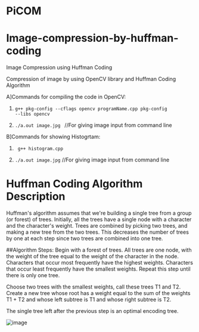 # PiCOM


# Image-compression-by-huffman-coding
Image Compression using Huffman Coding

Compression of image by using OpenCV library and Huffman Coding Algorithm


A]Commands for compiling the code in OpenCV:

1) <code>g++ pkg-config --cflags opencv programName.cpp pkg-config --libs opencv</code>

2) <code>./a.out image.jpg </code> //For giving image input from command line

B]Commands for showing Histogrtam:

1) <code> g++ histogram.cpp</code>

2) <code>./a.out image.jpg</code> //For giving image input from command line


# Huffman Coding Algorithm Description
Huffman's algorithm assumes that we're building a single tree from a group (or forest) of trees. Initially, all the trees have a single node with a character and the character's weight. Trees are combined by picking two trees, and making a new tree from the two trees. This decreases the number of trees by one at each step since two trees are combined into one tree.

##Algorithm Steps:
Begin with a forest of trees. All trees are one node, with the weight of the tree equal to the weight of the character in the node. Characters that occur most frequently have the highest weights. Characters that occur least frequently have the smallest weights. Repeat this step until there is only one tree.

Choose two trees with the smallest weights, call these trees T1 and T2. Create a new tree whose root has a weight equal to the sum of the weights T1 + T2 and whose left subtree is T1 and whose right subtree is T2.

The single tree left after the previous step is an optimal encoding tree.

![image](https://user-images.githubusercontent.com/82434415/125570748-dc397507-e6bd-4af4-9062-283cd5af87d7.png)



